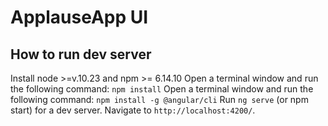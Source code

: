 # ApplauseApp UI

## How to run dev server
Install node >=v.10.23 and npm >= 6.14.10
Open a terminal window and run the following command: `npm install`
Open a terminal window and run the following command: `npm install -g @angular/cli`
Run `ng serve` (or npm start) for a dev server. Navigate to `http://localhost:4200/`.

